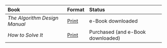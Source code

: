 | Book | Format | Status |
| :-- | :-- | :-- |
| *The Algorithm Design Manual* | [Print](https://www.amazon.com/Algorithm-Design-Manual-Steven-Skiena/dp/1848000693/) | e-Book downloaded |
| *How to Solve It* | [Print](https://www.amazon.com/How-Solve-Mathematical-Princeton-Science/dp/069116407X/) | Purchased (and e-Book downloaded) |